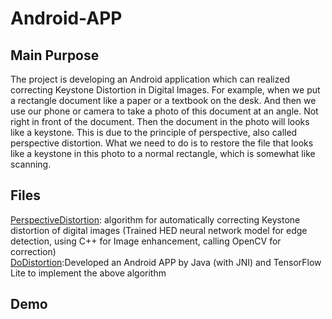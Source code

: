 # Android-APP

## Main Purpose
The project is developing an Android application which can realized correcting Keystone Distortion in Digital Images. For example, when we put a rectangle document like a paper or a textbook on the desk. And then we use our phone or camera to take a photo of this document at an angle. Not right in front of the document. Then the document in the photo will looks like a keystone. This is due to the principle of perspective, also called perspective distortion. What we need to do is to restore the file that looks like a keystone in this photo to a normal rectangle, which is somewhat like scanning. 

## Files
[PerspectiveDistortion](./PerspectiveDistortion): algorithm for automatically correcting Keystone distortion of digital images (Trained HED neural network model for edge detection, using C++ for Image enhancement, calling OpenCV for correction)<br>
[DoDistortion](./DoDistortion):Developed an Android APP by Java (with JNI) and TensorFlow Lite to implement the above algorithm

## Demo

